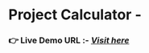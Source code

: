 # Project Calculator -
### **👉 Live Demo URL :-** <a href="https://shreyash00007.github.io/Calculator/">***Visit here*** </a>
